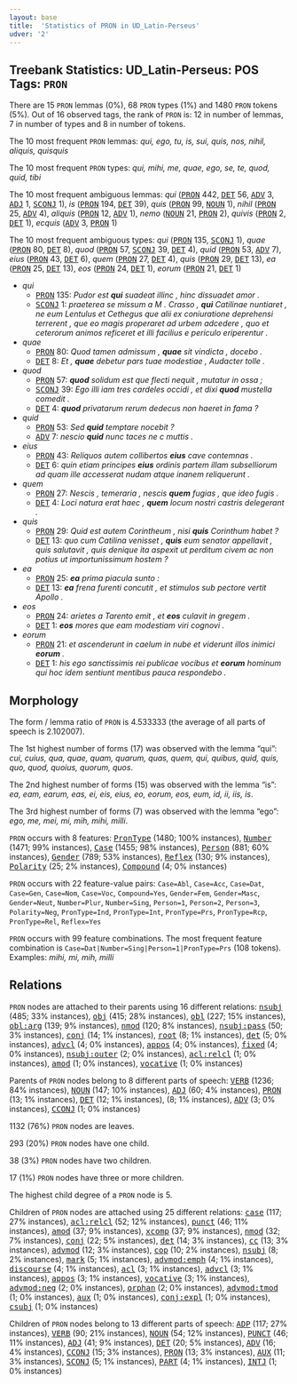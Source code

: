 ```yaml
---
layout: base
title:  'Statistics of PRON in UD_Latin-Perseus'
udver: '2'
---
```


## Treebank Statistics: UD_Latin-Perseus: POS Tags: `PRON`

There are 15 `PRON` lemmas (0%), 68 `PRON` types (1%) and 1480 `PRON` tokens (5%).
Out of 16 observed tags, the rank of `PRON` is: 12 in number of lemmas, 7 in number of types and 8 in number of tokens.

The 10 most frequent `PRON` lemmas: <em>qui, ego, tu, is, sui, quis, nos, nihil, aliquis, quisquis</em>

The 10 most frequent `PRON` types:  <em>qui, mihi, me, quae, ego, se, te, quod, quid, tibi</em>

The 10 most frequent ambiguous lemmas: <em>qui</em> (<tt><a href="la_perseus-pos-PRON.html">PRON</a></tt> 442, <tt><a href="la_perseus-pos-DET.html">DET</a></tt> 56, <tt><a href="la_perseus-pos-ADV.html">ADV</a></tt> 3, <tt><a href="la_perseus-pos-ADJ.html">ADJ</a></tt> 1, <tt><a href="la_perseus-pos-SCONJ.html">SCONJ</a></tt> 1), <em>is</em> (<tt><a href="la_perseus-pos-PRON.html">PRON</a></tt> 194, <tt><a href="la_perseus-pos-DET.html">DET</a></tt> 39), <em>quis</em> (<tt><a href="la_perseus-pos-PRON.html">PRON</a></tt> 99, <tt><a href="la_perseus-pos-NOUN.html">NOUN</a></tt> 1), <em>nihil</em> (<tt><a href="la_perseus-pos-PRON.html">PRON</a></tt> 25, <tt><a href="la_perseus-pos-ADV.html">ADV</a></tt> 4), <em>aliquis</em> (<tt><a href="la_perseus-pos-PRON.html">PRON</a></tt> 12, <tt><a href="la_perseus-pos-ADV.html">ADV</a></tt> 1), <em>nemo</em> (<tt><a href="la_perseus-pos-NOUN.html">NOUN</a></tt> 21, <tt><a href="la_perseus-pos-PRON.html">PRON</a></tt> 2), <em>quivis</em> (<tt><a href="la_perseus-pos-PRON.html">PRON</a></tt> 2, <tt><a href="la_perseus-pos-DET.html">DET</a></tt> 1), <em>ecquis</em> (<tt><a href="la_perseus-pos-ADV.html">ADV</a></tt> 3, <tt><a href="la_perseus-pos-PRON.html">PRON</a></tt> 1)

The 10 most frequent ambiguous types:  <em>qui</em> (<tt><a href="la_perseus-pos-PRON.html">PRON</a></tt> 135, <tt><a href="la_perseus-pos-SCONJ.html">SCONJ</a></tt> 1), <em>quae</em> (<tt><a href="la_perseus-pos-PRON.html">PRON</a></tt> 80, <tt><a href="la_perseus-pos-DET.html">DET</a></tt> 8), <em>quod</em> (<tt><a href="la_perseus-pos-PRON.html">PRON</a></tt> 57, <tt><a href="la_perseus-pos-SCONJ.html">SCONJ</a></tt> 39, <tt><a href="la_perseus-pos-DET.html">DET</a></tt> 4), <em>quid</em> (<tt><a href="la_perseus-pos-PRON.html">PRON</a></tt> 53, <tt><a href="la_perseus-pos-ADV.html">ADV</a></tt> 7), <em>eius</em> (<tt><a href="la_perseus-pos-PRON.html">PRON</a></tt> 43, <tt><a href="la_perseus-pos-DET.html">DET</a></tt> 6), <em>quem</em> (<tt><a href="la_perseus-pos-PRON.html">PRON</a></tt> 27, <tt><a href="la_perseus-pos-DET.html">DET</a></tt> 4), <em>quis</em> (<tt><a href="la_perseus-pos-PRON.html">PRON</a></tt> 29, <tt><a href="la_perseus-pos-DET.html">DET</a></tt> 13), <em>ea</em> (<tt><a href="la_perseus-pos-PRON.html">PRON</a></tt> 25, <tt><a href="la_perseus-pos-DET.html">DET</a></tt> 13), <em>eos</em> (<tt><a href="la_perseus-pos-PRON.html">PRON</a></tt> 24, <tt><a href="la_perseus-pos-DET.html">DET</a></tt> 1), <em>eorum</em> (<tt><a href="la_perseus-pos-PRON.html">PRON</a></tt> 21, <tt><a href="la_perseus-pos-DET.html">DET</a></tt> 1)


* <em>qui</em>
  * <tt><a href="la_perseus-pos-PRON.html">PRON</a></tt> 135: <em>Pudor est <b>qui</b> suadeat illinc , hinc dissuadet amor .</em>
  * <tt><a href="la_perseus-pos-SCONJ.html">SCONJ</a></tt> 1: <em>praeterea se missum a M . Crasso , <b>qui</b> Catilinae nuntiaret , ne eum Lentulus et Cethegus que alii ex coniuratione deprehensi terrerent , que eo magis properaret ad urbem adcedere , quo et ceterorum animos reficeret et illi facilius e periculo eriperentur .</em>
* <em>quae</em>
  * <tt><a href="la_perseus-pos-PRON.html">PRON</a></tt> 80: <em>Quod tamen admissum , <b>quae</b> sit vindicta , docebo .</em>
  * <tt><a href="la_perseus-pos-DET.html">DET</a></tt> 8: <em>Et , <b>quae</b> debetur pars tuae modestiae , Audacter tolle .</em>
* <em>quod</em>
  * <tt><a href="la_perseus-pos-PRON.html">PRON</a></tt> 57: <em><b>quod</b> solidum est que flecti nequit , mutatur in ossa ;</em>
  * <tt><a href="la_perseus-pos-SCONJ.html">SCONJ</a></tt> 39: <em>Ego illi iam tres cardeles occidi , et dixi <b>quod</b> mustella comedit .</em>
  * <tt><a href="la_perseus-pos-DET.html">DET</a></tt> 4: <em><b>quod</b> privatarum rerum dedecus non haeret in fama ?</em>
* <em>quid</em>
  * <tt><a href="la_perseus-pos-PRON.html">PRON</a></tt> 53: <em>Sed <b>quid</b> temptare nocebit ?</em>
  * <tt><a href="la_perseus-pos-ADV.html">ADV</a></tt> 7: <em>nescio <b>quid</b> nunc taces ne c muttis .</em>
* <em>eius</em>
  * <tt><a href="la_perseus-pos-PRON.html">PRON</a></tt> 43: <em>Reliquos autem collibertos <b>eius</b> cave contemnas .</em>
  * <tt><a href="la_perseus-pos-DET.html">DET</a></tt> 6: <em>quin etiam principes <b>eius</b> ordinis partem illam subselliorum ad quam ille accesserat nudam atque inanem reliquerunt .</em>
* <em>quem</em>
  * <tt><a href="la_perseus-pos-PRON.html">PRON</a></tt> 27: <em>Nescis , temeraria , nescis <b>quem</b> fugias , que ideo fugis .</em>
  * <tt><a href="la_perseus-pos-DET.html">DET</a></tt> 4: <em>Loci natura erat haec , <b>quem</b> locum nostri castris delegerant .</em>
* <em>quis</em>
  * <tt><a href="la_perseus-pos-PRON.html">PRON</a></tt> 29: <em>Quid est autem Corintheum , nisi <b>quis</b> Corinthum habet ?</em>
  * <tt><a href="la_perseus-pos-DET.html">DET</a></tt> 13: <em>quo cum Catilina venisset , <b>quis</b> eum senator appellavit , quis salutavit , quis denique ita aspexit ut perditum civem ac non potius ut importunissimum hostem ?</em>
* <em>ea</em>
  * <tt><a href="la_perseus-pos-PRON.html">PRON</a></tt> 25: <em><b>ea</b> prima piacula sunto :</em>
  * <tt><a href="la_perseus-pos-DET.html">DET</a></tt> 13: <em><b>ea</b> frena furenti concutit , et stimulos sub pectore vertit Apollo .</em>
* <em>eos</em>
  * <tt><a href="la_perseus-pos-PRON.html">PRON</a></tt> 24: <em>arietes a Tarento emit , et <b>eos</b> culavit in gregem .</em>
  * <tt><a href="la_perseus-pos-DET.html">DET</a></tt> 1: <em><b>eos</b> mores que eam modestiam viri cognovi .</em>
* <em>eorum</em>
  * <tt><a href="la_perseus-pos-PRON.html">PRON</a></tt> 21: <em>et ascenderunt in caelum in nube et viderunt illos inimici <b>eorum</b> .</em>
  * <tt><a href="la_perseus-pos-DET.html">DET</a></tt> 1: <em>his ego sanctissimis rei publicae vocibus et <b>eorum</b> hominum qui hoc idem sentiunt mentibus pauca respondebo .</em>

## Morphology

The form / lemma ratio of `PRON` is 4.533333 (the average of all parts of speech is 2.102007).

The 1st highest number of forms (17) was observed with the lemma “qui”: <em>cui, cuius, qua, quae, quam, quarum, quas, quem, qui, quibus, quid, quis, quo, quod, quoius, quorum, quos</em>.

The 2nd highest number of forms (15) was observed with the lemma “is”: <em>ea, eam, earum, eas, ei, eis, eius, eo, eorum, eos, eum, id, ii, iis, is</em>.

The 3rd highest number of forms (7) was observed with the lemma “ego”: <em>ego, me, mei, mi, mih, mihi, milli</em>.

`PRON` occurs with 8 features: <tt><a href="la_perseus-feat-PronType.html">PronType</a></tt> (1480; 100% instances), <tt><a href="la_perseus-feat-Number.html">Number</a></tt> (1471; 99% instances), <tt><a href="la_perseus-feat-Case.html">Case</a></tt> (1455; 98% instances), <tt><a href="la_perseus-feat-Person.html">Person</a></tt> (881; 60% instances), <tt><a href="la_perseus-feat-Gender.html">Gender</a></tt> (789; 53% instances), <tt><a href="la_perseus-feat-Reflex.html">Reflex</a></tt> (130; 9% instances), <tt><a href="la_perseus-feat-Polarity.html">Polarity</a></tt> (25; 2% instances), <tt><a href="la_perseus-feat-Compound.html">Compound</a></tt> (4; 0% instances)

`PRON` occurs with 22 feature-value pairs: `Case=Abl`, `Case=Acc`, `Case=Dat`, `Case=Gen`, `Case=Nom`, `Case=Voc`, `Compound=Yes`, `Gender=Fem`, `Gender=Masc`, `Gender=Neut`, `Number=Plur`, `Number=Sing`, `Person=1`, `Person=2`, `Person=3`, `Polarity=Neg`, `PronType=Ind`, `PronType=Int`, `PronType=Prs`, `PronType=Rcp`, `PronType=Rel`, `Reflex=Yes`

`PRON` occurs with 99 feature combinations.
The most frequent feature combination is `Case=Dat|Number=Sing|Person=1|PronType=Prs` (108 tokens).
Examples: <em>mihi, mi, mih, milli</em>


## Relations

`PRON` nodes are attached to their parents using 16 different relations: <tt><a href="la_perseus-dep-nsubj.html">nsubj</a></tt> (485; 33% instances), <tt><a href="la_perseus-dep-obj.html">obj</a></tt> (415; 28% instances), <tt><a href="la_perseus-dep-obl.html">obl</a></tt> (227; 15% instances), <tt><a href="la_perseus-dep-obl-arg.html">obl:arg</a></tt> (139; 9% instances), <tt><a href="la_perseus-dep-nmod.html">nmod</a></tt> (120; 8% instances), <tt><a href="la_perseus-dep-nsubj-pass.html">nsubj:pass</a></tt> (50; 3% instances), <tt><a href="la_perseus-dep-conj.html">conj</a></tt> (14; 1% instances), <tt><a href="la_perseus-dep-root.html">root</a></tt> (8; 1% instances), <tt><a href="la_perseus-dep-det.html">det</a></tt> (5; 0% instances), <tt><a href="la_perseus-dep-advcl.html">advcl</a></tt> (4; 0% instances), <tt><a href="la_perseus-dep-appos.html">appos</a></tt> (4; 0% instances), <tt><a href="la_perseus-dep-fixed.html">fixed</a></tt> (4; 0% instances), <tt><a href="la_perseus-dep-nsubj-outer.html">nsubj:outer</a></tt> (2; 0% instances), <tt><a href="la_perseus-dep-acl-relcl.html">acl:relcl</a></tt> (1; 0% instances), <tt><a href="la_perseus-dep-amod.html">amod</a></tt> (1; 0% instances), <tt><a href="la_perseus-dep-vocative.html">vocative</a></tt> (1; 0% instances)

Parents of `PRON` nodes belong to 8 different parts of speech: <tt><a href="la_perseus-pos-VERB.html">VERB</a></tt> (1236; 84% instances), <tt><a href="la_perseus-pos-NOUN.html">NOUN</a></tt> (147; 10% instances), <tt><a href="la_perseus-pos-ADJ.html">ADJ</a></tt> (60; 4% instances), <tt><a href="la_perseus-pos-PRON.html">PRON</a></tt> (13; 1% instances), <tt><a href="la_perseus-pos-DET.html">DET</a></tt> (12; 1% instances),  (8; 1% instances), <tt><a href="la_perseus-pos-ADV.html">ADV</a></tt> (3; 0% instances), <tt><a href="la_perseus-pos-CCONJ.html">CCONJ</a></tt> (1; 0% instances)

1132 (76%) `PRON` nodes are leaves.

293 (20%) `PRON` nodes have one child.

38 (3%) `PRON` nodes have two children.

17 (1%) `PRON` nodes have three or more children.

The highest child degree of a `PRON` node is 5.

Children of `PRON` nodes are attached using 25 different relations: <tt><a href="la_perseus-dep-case.html">case</a></tt> (117; 27% instances), <tt><a href="la_perseus-dep-acl-relcl.html">acl:relcl</a></tt> (52; 12% instances), <tt><a href="la_perseus-dep-punct.html">punct</a></tt> (46; 11% instances), <tt><a href="la_perseus-dep-amod.html">amod</a></tt> (37; 9% instances), <tt><a href="la_perseus-dep-xcomp.html">xcomp</a></tt> (37; 9% instances), <tt><a href="la_perseus-dep-nmod.html">nmod</a></tt> (32; 7% instances), <tt><a href="la_perseus-dep-conj.html">conj</a></tt> (22; 5% instances), <tt><a href="la_perseus-dep-det.html">det</a></tt> (14; 3% instances), <tt><a href="la_perseus-dep-cc.html">cc</a></tt> (13; 3% instances), <tt><a href="la_perseus-dep-advmod.html">advmod</a></tt> (12; 3% instances), <tt><a href="la_perseus-dep-cop.html">cop</a></tt> (10; 2% instances), <tt><a href="la_perseus-dep-nsubj.html">nsubj</a></tt> (8; 2% instances), <tt><a href="la_perseus-dep-mark.html">mark</a></tt> (5; 1% instances), <tt><a href="la_perseus-dep-advmod-emph.html">advmod:emph</a></tt> (4; 1% instances), <tt><a href="la_perseus-dep-discourse.html">discourse</a></tt> (4; 1% instances), <tt><a href="la_perseus-dep-acl.html">acl</a></tt> (3; 1% instances), <tt><a href="la_perseus-dep-advcl.html">advcl</a></tt> (3; 1% instances), <tt><a href="la_perseus-dep-appos.html">appos</a></tt> (3; 1% instances), <tt><a href="la_perseus-dep-vocative.html">vocative</a></tt> (3; 1% instances), <tt><a href="la_perseus-dep-advmod-neg.html">advmod:neg</a></tt> (2; 0% instances), <tt><a href="la_perseus-dep-orphan.html">orphan</a></tt> (2; 0% instances), <tt><a href="la_perseus-dep-advmod-tmod.html">advmod:tmod</a></tt> (1; 0% instances), <tt><a href="la_perseus-dep-aux.html">aux</a></tt> (1; 0% instances), <tt><a href="la_perseus-dep-conj-expl.html">conj:expl</a></tt> (1; 0% instances), <tt><a href="la_perseus-dep-csubj.html">csubj</a></tt> (1; 0% instances)

Children of `PRON` nodes belong to 13 different parts of speech: <tt><a href="la_perseus-pos-ADP.html">ADP</a></tt> (117; 27% instances), <tt><a href="la_perseus-pos-VERB.html">VERB</a></tt> (90; 21% instances), <tt><a href="la_perseus-pos-NOUN.html">NOUN</a></tt> (54; 12% instances), <tt><a href="la_perseus-pos-PUNCT.html">PUNCT</a></tt> (46; 11% instances), <tt><a href="la_perseus-pos-ADJ.html">ADJ</a></tt> (41; 9% instances), <tt><a href="la_perseus-pos-DET.html">DET</a></tt> (20; 5% instances), <tt><a href="la_perseus-pos-ADV.html">ADV</a></tt> (16; 4% instances), <tt><a href="la_perseus-pos-CCONJ.html">CCONJ</a></tt> (15; 3% instances), <tt><a href="la_perseus-pos-PRON.html">PRON</a></tt> (13; 3% instances), <tt><a href="la_perseus-pos-AUX.html">AUX</a></tt> (11; 3% instances), <tt><a href="la_perseus-pos-SCONJ.html">SCONJ</a></tt> (5; 1% instances), <tt><a href="la_perseus-pos-PART.html">PART</a></tt> (4; 1% instances), <tt><a href="la_perseus-pos-INTJ.html">INTJ</a></tt> (1; 0% instances)

